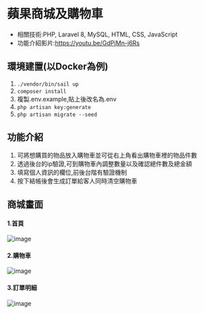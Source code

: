 # 蘋果商城及購物車
* 相關技術:PHP, Laravel 8, MySQL, HTML, CSS, JavaScript
* 功能介紹影片:https://youtu.be/GdPjMn-j6Rs


## 環境建置(以Docker為例)
1. `./vendor/bin/sail up`
2. `composer install`
3. 複製.env.example,貼上後改名為.env
4. `php artisan key:generate`
5. `php artisan migrate --seed`


## 功能介紹
1. 可將想購買的物品放入購物車並可從右上角看出購物車裡的物品件數
2. 透過後台的ip驗證,可到購物車內調整數量以及確認總件數及總金額
3. 填寫個人資訊的欄位,前後台階有驗證機制
4. 按下結帳後會生成訂單給客人同時清空購物車


## 商城畫面
#### 1.首頁
![image](https://i.imgur.com/yZLaIvZ.png)

#### 2.購物車
![image](https://imgur.com/veewEan.png)

#### 3.訂單明細
![image](https://imgur.com/QPdhboR.png)

